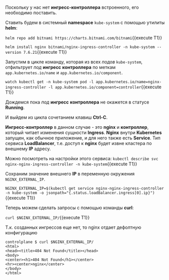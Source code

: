 Поскольку у нас нет **ингресс-контроллера** встроенного, его необходимо поставить. 

Ставить будем в системный **namespace** `kube-system` с помощью утилиты **helm**:

`helm repo add bitnami https://charts.bitnami.com/bitnami`{{execute T1}}

`helm install nginx bitnami/nginx-ingress-controller -n kube-system --version 7.6.21`{{execute T1}}

Запустим в цикле команду, которая из всех *подов* `kube-system`, отфильтрует *под* **ингресс** **контроллера** по меткам `app.kubernetes.io/name` и `app.kubernetes.io/component`. 

`watch kubectl get -n kube-system pod -l app.kubernetes.io/name=nginx-ingress-controller -l app.kubernetes.io/component=controller`{{execute T1}}

Дождемся пока *под* **ингресс** **контроллера** не окажется в статусе **Running**. 

И выйдем из цикла сочетанием клавиш **Ctrl-C**.

**Ингресс-контроллер** в данном случае - это **nginx** и **контроллер**, который читает изменения сущности **Ingress**. **Nginx** внутри **Kubernetes** запущен, как обычное приложение, и для него также есть **Service**. Тип сервиса **LoadBalancer**, т.е. доступ к **nginx** будет извне кластера по внешнему **IP** адресу.  

Можно посмотреть на настройки этого сервиса:
`kubectl describe svc nginx-nginx-ingress-controller -n kube-system`{{execute T1}}

Сохраним значение внешнего **IP** в переменную окружения `NGINX_EXTERNAL_IP`.

`NGINX_EXTERNAL_IP=$(kubectl get service nginx-nginx-ingress-controller -n kube-system -o jsonpath="{.status.loadBalancer.ingress[0].ip}")`{{execute T1}}

Теперь можем сделать запросы с помощью команды **curl**:

`curl $NGINX_EXTERNAL_IP/`{{execute T1}}

Т.к. созданных ингрессов еще нет, то nginx отдает дефолтную конфигурацию

```
controlplane $ curl $NGINX_EXTERNAL_IP/
<html>
<head><title>404 Not Found</title></head>
<body>
<center><h1>404 Not Found</h1></center>
<hr><center>nginx</center>
</body>
</html>
```



